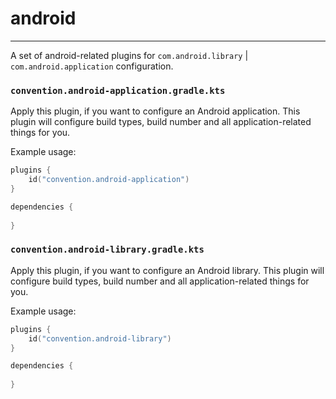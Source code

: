 # android

---
A set of android-related plugins for `com.android.library` | `com.android.application` configuration.

### `convention.android-application.gradle.kts`

Apply this plugin, if you want to configure an Android application.
This plugin will configure build types, build number and all application-related things for you.

Example usage:

```kotlin
plugins {
    id("convention.android-application")
}

dependencies {
    
}
```

### `convention.android-library.gradle.kts`

Apply this plugin, if you want to configure an Android library.
This plugin will configure build types, build number and all application-related things for you.

Example usage:

```kotlin
plugins {
    id("convention.android-library")
}

dependencies {
    
}
```